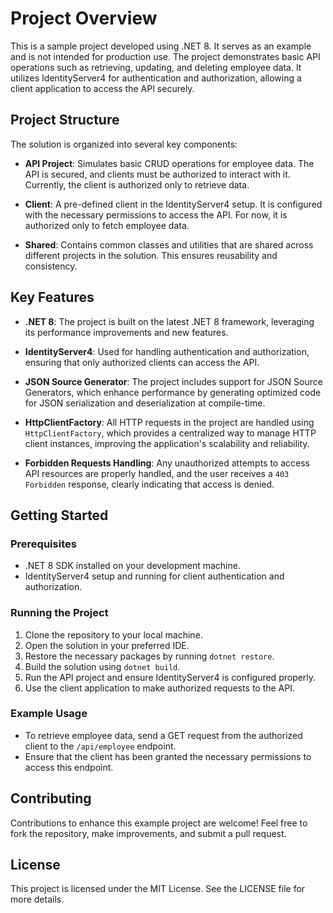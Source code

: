 # Project Overview

This is a sample project developed using .NET 8. It serves as an example and is not intended for production use. The project demonstrates basic API operations such as retrieving, updating, and deleting employee data. It utilizes IdentityServer4 for authentication and authorization, allowing a client application to access the API securely.

## Project Structure

The solution is organized into several key components:

- **API Project**: Simulates basic CRUD operations for employee data. The API is secured, and clients must be authorized to interact with it. Currently, the client is authorized only to retrieve data.

- **Client**: A pre-defined client in the IdentityServer4 setup. It is configured with the necessary permissions to access the API. For now, it is authorized only to fetch employee data.

- **Shared**: Contains common classes and utilities that are shared across different projects in the solution. This ensures reusability and consistency.

## Key Features

- **.NET 8**: The project is built on the latest .NET 8 framework, leveraging its performance improvements and new features.

- **IdentityServer4**: Used for handling authentication and authorization, ensuring that only authorized clients can access the API.

- **JSON Source Generator**: The project includes support for JSON Source Generators, which enhance performance by generating optimized code for JSON serialization and deserialization at compile-time.

- **HttpClientFactory**: All HTTP requests in the project are handled using `HttpClientFactory`, which provides a centralized way to manage HTTP client instances, improving the application's scalability and reliability.

- **Forbidden Requests Handling**: Any unauthorized attempts to access API resources are properly handled, and the user receives a `403 Forbidden` response, clearly indicating that access is denied.

## Getting Started

### Prerequisites

- .NET 8 SDK installed on your development machine.
- IdentityServer4 setup and running for client authentication and authorization.

### Running the Project

1. Clone the repository to your local machine.
2. Open the solution in your preferred IDE.
3. Restore the necessary packages by running `dotnet restore`.
4. Build the solution using `dotnet build`.
5. Run the API project and ensure IdentityServer4 is configured properly.
6. Use the client application to make authorized requests to the API.

### Example Usage

- To retrieve employee data, send a GET request from the authorized client to the `/api/employee` endpoint.
- Ensure that the client has been granted the necessary permissions to access this endpoint.

## Contributing

Contributions to enhance this example project are welcome! Feel free to fork the repository, make improvements, and submit a pull request.

## License

This project is licensed under the MIT License. See the LICENSE file for more details.
